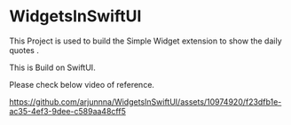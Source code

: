 # WidgetsInSwiftUI

This Project is used to build the Simple Widget extension to show the daily quotes . 

This is Build on SwiftUI. 

Please check below video of reference. 



https://github.com/arjunnna/WidgetsInSwiftUI/assets/10974920/f23dfb1e-ac35-4ef3-9dee-c589aa48cff5

